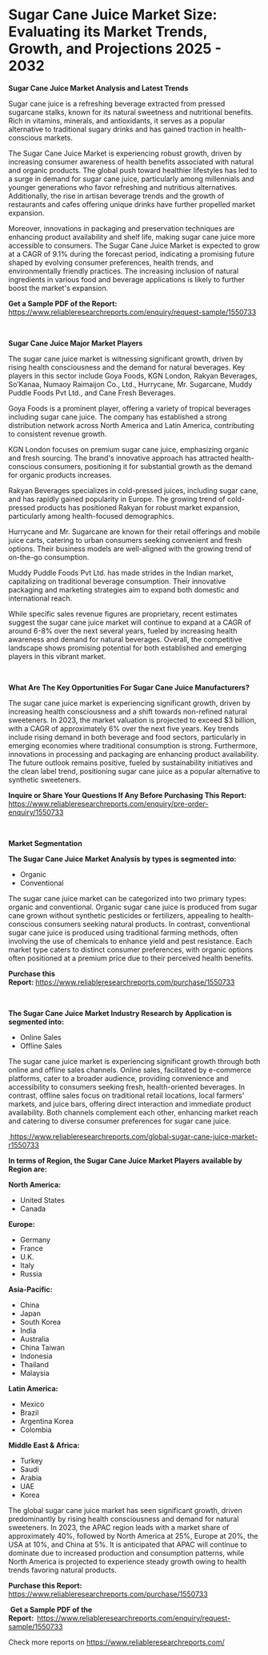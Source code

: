 <p><h1>Sugar Cane Juice Market Size: Evaluating its Market Trends, Growth, and Projections 2025 - 2032</h1></p><p><strong>Sugar Cane Juice Market Analysis and Latest Trends</strong></p>
<p><p>Sugar cane juice is a refreshing beverage extracted from pressed sugarcane stalks, known for its natural sweetness and nutritional benefits. Rich in vitamins, minerals, and antioxidants, it serves as a popular alternative to traditional sugary drinks and has gained traction in health-conscious markets.</p><p>The Sugar Cane Juice Market is experiencing robust growth, driven by increasing consumer awareness of health benefits associated with natural and organic products. The global push toward healthier lifestyles has led to a surge in demand for sugar cane juice, particularly among millennials and younger generations who favor refreshing and nutritious alternatives. Additionally, the rise in artisan beverage trends and the growth of restaurants and cafes offering unique drinks have further propelled market expansion.</p><p>Moreover, innovations in packaging and preservation techniques are enhancing product availability and shelf life, making sugar cane juice more accessible to consumers. The Sugar Cane Juice Market is expected to grow at a CAGR of 9.1% during the forecast period, indicating a promising future shaped by evolving consumer preferences, health trends, and environmentally friendly practices. The increasing inclusion of natural ingredients in various food and beverage applications is likely to further boost the market's expansion.</p></p>
<p><strong>Get a Sample PDF of the Report:&nbsp;</strong> <a href="https://www.reliableresearchreports.com/enquiry/request-sample/1550733?utm_campaign=3573&utm_medium=2&utm_source=Github&utm_content=ia&utm_term=07042025&utm_id=sugar-cane-juice">https://www.reliableresearchreports.com/enquiry/request-sample/1550733</a></p>
<p>&nbsp;</p>
<p><strong>Sugar Cane Juice Major Market Players</strong></p>
<p><p>The sugar cane juice market is witnessing significant growth, driven by rising health consciousness and the demand for natural beverages. Key players in this sector include Goya Foods, KGN London, Rakyan Beverages, So’Kanaa, Numaoy Raimaijon Co., Ltd., Hurrycane, Mr. Sugarcane, Muddy Puddle Foods Pvt Ltd., and Cane Fresh Beverages.</p><p>Goya Foods is a prominent player, offering a variety of tropical beverages including sugar cane juice. The company has established a strong distribution network across North America and Latin America, contributing to consistent revenue growth. </p><p>KGN London focuses on premium sugar cane juice, emphasizing organic and fresh sourcing. The brand's innovative approach has attracted health-conscious consumers, positioning it for substantial growth as the demand for organic products increases.</p><p>Rakyan Beverages specializes in cold-pressed juices, including sugar cane, and has rapidly gained popularity in Europe. The growing trend of cold-pressed products has positioned Rakyan for robust market expansion, particularly among health-focused demographics.</p><p>Hurrycane and Mr. Sugarcane are known for their retail offerings and mobile juice carts, catering to urban consumers seeking convenient and fresh options. Their business models are well-aligned with the growing trend of on-the-go consumption.</p><p>Muddy Puddle Foods Pvt Ltd. has made strides in the Indian market, capitalizing on traditional beverage consumption. Their innovative packaging and marketing strategies aim to expand both domestic and international reach.</p><p>While specific sales revenue figures are proprietary, recent estimates suggest the sugar cane juice market will continue to expand at a CAGR of around 6-8% over the next several years, fueled by increasing health awareness and demand for natural beverages. Overall, the competitive landscape shows promising potential for both established and emerging players in this vibrant market.</p></p>
<p>&nbsp;</p>
<p><strong>What Are The Key Opportunities For Sugar Cane Juice Manufacturers?</strong></p>
<p><p>The sugar cane juice market is experiencing significant growth, driven by increasing health consciousness and a shift towards non-refined natural sweeteners. In 2023, the market valuation is projected to exceed $3 billion, with a CAGR of approximately 6% over the next five years. Key trends include rising demand in both beverage and food sectors, particularly in emerging economies where traditional consumption is strong. Furthermore, innovations in processing and packaging are enhancing product availability. The future outlook remains positive, fueled by sustainability initiatives and the clean label trend, positioning sugar cane juice as a popular alternative to synthetic sweeteners.</p></p>
<p><strong>Inquire or Share Your Questions If Any Before Purchasing This Report:</strong> <a href="https://www.reliableresearchreports.com/enquiry/pre-order-enquiry/1550733?utm_campaign=3573&utm_medium=2&utm_source=Github&utm_content=ia&utm_term=07042025&utm_id=sugar-cane-juice">https://www.reliableresearchreports.com/enquiry/pre-order-enquiry/1550733</a></p>
<p>&nbsp;</p>
<p><strong>Market Segmentation</strong></p>
<p><strong>The Sugar Cane Juice Market Analysis by types is segmented into:</strong></p>
<p><ul><li>Organic</li><li>Conventional</li></ul></p>
<p><p>The sugar cane juice market can be categorized into two primary types: organic and conventional. Organic sugar cane juice is produced from sugar cane grown without synthetic pesticides or fertilizers, appealing to health-conscious consumers seeking natural products. In contrast, conventional sugar cane juice is produced using traditional farming methods, often involving the use of chemicals to enhance yield and pest resistance. Each market type caters to distinct consumer preferences, with organic options often positioned at a premium price due to their perceived health benefits.</p></p>
<p><strong>Purchase this Report:&nbsp;</strong><a href="https://www.reliableresearchreports.com/purchase/1550733?utm_campaign=3573&utm_medium=2&utm_source=Github&utm_content=ia&utm_term=07042025&utm_id=sugar-cane-juice">https://www.reliableresearchreports.com/purchase/1550733</a></p>
<p>&nbsp;</p>
<p><strong>The Sugar Cane Juice Market Industry Research by Application is segmented into:</strong></p>
<p><ul><li>Online Sales</li><li>Offline Sales</li></ul></p>
<p><p>The sugar cane juice market is experiencing significant growth through both online and offline sales channels. Online sales, facilitated by e-commerce platforms, cater to a broader audience, providing convenience and accessibility to consumers seeking fresh, health-oriented beverages. In contrast, offline sales focus on traditional retail locations, local farmers' markets, and juice bars, offering direct interaction and immediate product availability. Both channels complement each other, enhancing market reach and catering to diverse consumer preferences for sugar cane juice.</p></p>
<p><a href="https://www.reliableresearchreports.com/global-sugar-cane-juice-market-r1550733?utm_campaign=3573&utm_medium=2&utm_source=Github&utm_content=ia&utm_term=07042025&utm_id=sugar-cane-juice">&nbsp;https://www.reliableresearchreports.com/global-sugar-cane-juice-market-r1550733</a></p>
<p><strong>In terms of Region, the Sugar Cane Juice Market Players available by Region are:</strong></p>
<p>
    <p> <strong> North America: </strong>
        <ul>
            <li>United States</li>
            <li>Canada</li>
        </ul>
        </p> 
    <p> <strong> Europe: </strong>
        <ul>
            <li>Germany</li>
            <li>France</li>
            <li>U.K.</li>
            <li>Italy</li>
            <li>Russia</li>
        </ul>
        </p> 
    <p> <strong> Asia-Pacific: </strong>
        <ul>
            <li>China</li>
            <li>Japan</li>
            <li>South Korea</li>
            <li>India</li>
            <li>Australia</li>
            <li>China Taiwan</li>
            <li>Indonesia</li>
            <li>Thailand</li>
            <li>Malaysia</li>
        </ul>
        </p> 
    <p> <strong> Latin America: </strong>
        <ul>
            <li>Mexico</li>
            <li>Brazil</li>
            <li>Argentina Korea</li>
            <li>Colombia</li>
        </ul>
        </p> 
    <p> <strong> Middle East & Africa: </strong>
        <ul>
            <li>Turkey</li>
            <li>Saudi</li>
            <li>Arabia</li>
            <li>UAE</li>
            <li>Korea</li>
        </ul>
    </p>
    </p>
<p><p>The global sugar cane juice market has seen significant growth, driven predominantly by rising health consciousness and demand for natural sweeteners. In 2023, the APAC region leads with a market share of approximately 40%, followed by North America at 25%, Europe at 20%, the USA at 10%, and China at 5%. It is anticipated that APAC will continue to dominate due to increased production and consumption patterns, while North America is projected to experience steady growth owing to health trends favoring natural products.</p></p>
<p><strong>Purchase this Report: </strong><a href="https://www.reliableresearchreports.com/purchase/1550733?utm_campaign=3573&utm_medium=2&utm_source=Github&utm_content=ia&utm_term=07042025&utm_id=sugar-cane-juice">https://www.reliableresearchreports.com/purchase/1550733</a></p>
<p>&nbsp;<strong>Get a Sample PDF of the Report:&nbsp;&nbsp;</strong><a href="https://www.reliableresearchreports.com/enquiry/request-sample/1550733?utm_campaign=3573&utm_medium=2&utm_source=Github&utm_content=ia&utm_term=07042025&utm_id=sugar-cane-juice">https://www.reliableresearchreports.com/enquiry/request-sample/1550733</a></p>
<p><strong></strong></p>
<p>Check more reports on <a href="https://www.reliableresearchreports.com/?utm_campaign=3573&utm_medium=2&utm_source=Github&utm_content=ia&utm_term=07042025&utm_id=sugar-cane-juice">https://www.reliableresearchreports.com/</a></p>